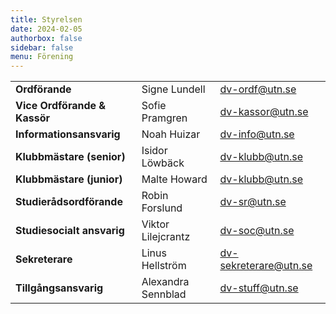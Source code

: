 ```yaml
---
title: Styrelsen
date: 2024-02-05
authorbox: false
sidebar: false
menu: Förening
---
```


|    |   |   | 
|---|---|---|
| **Ordförande** | Signe Lundell  | dv-ordf@utn.se  | 
| **Vice Ordförande & Kassör** | Sofie Pramgren  | dv-kassor@utn.se  |
| **Informationsansvarig** | Noah Huizar | dv-info@utn.se |
| **Klubbmästare (senior)** | Isidor Löwbäck | dv-klubb@utn.se |
| **Klubbmästare (junior)** | Malte Howard | dv-klubb@utn.se |
| **Studierådsordförande** | Robin Forslund | dv-sr@utn.se | 
| **Studiesocialt ansvarig** | Viktor Lilejcrantz | dv-soc@utn.se  |
| **Sekreterare** | Linus Hellström | dv-sekreterare@utn.se |
| **Tillgångsansvarig** | Alexandra Sennblad | dv-stuff@utn.se |
